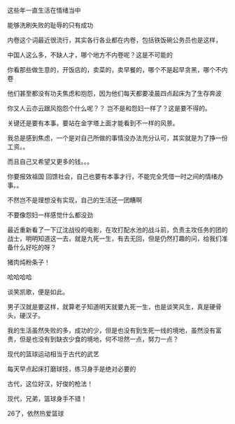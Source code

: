 这些年一直生活在情绪当中

能够洗刷失败的耻辱的只有成功

内卷这个词最近很流行，其实各行各业都在内卷，包括铁饭碗公务员也是这样，

中国人这么多，不缺人才，哪个地方不内卷呢？这是不可能的

你看那些做生意的，开饭店的，卖菜的，卖早餐的，哪个不是起早贪黑，哪个不内卷

他们甚至都没有功夫焦虑和抱怨，因为他们每天都要凌晨四点起床为了生存奔波

你又人云亦云跟风抱怨个什么呢？？ 岂不是和怨妇一样了？这是要不得的。

关键还是要有本事。要站在金字塔上面才能看到不一样的风景。





我总是感到焦虑，一个是对自己所做的事情没办法充分认可，其实就是为了挣一份工资。。

而且自己又希望又更多的钱。。。



你要报效祖国 回馈社会，自己也要有本事才行，不能完全凭借一时之间的情绪办事。。

不然岂不是理想没有实现，自己的生活还一团糟啊





不要像怨妇一样感觉什么都没劲

最近重新看了一下辽沈战役的电影，在攻打配水池的战斗前，负责主攻任务的团的战士，明明知道这一去，就是九死一生，有去无回，但是仍然打趣的问，给我们准备什么好吃的呀？

猪肉炖粉条子！

哈哈哈哈

谈笑凯歌，便是如此。

男子汉就是要这样，就算老子知道明天就要九死一生，也是谈笑风生，真是硬骨头，硬汉子。

我的生活虽然失败的多，成功的少，但是也没有到生死一线的境地，虽然没有富贵，但是也没有到缺衣少食的境地，何不坦然一点，努力一点？



现代的篮球运动相当于古代的武艺

每天早点起床打磨球技，练习身手是绝对必要的

古代，这位好汉，好俊的枪法！

现代，兄弟，篮球身手不错！

26了，依然热爱篮球





























